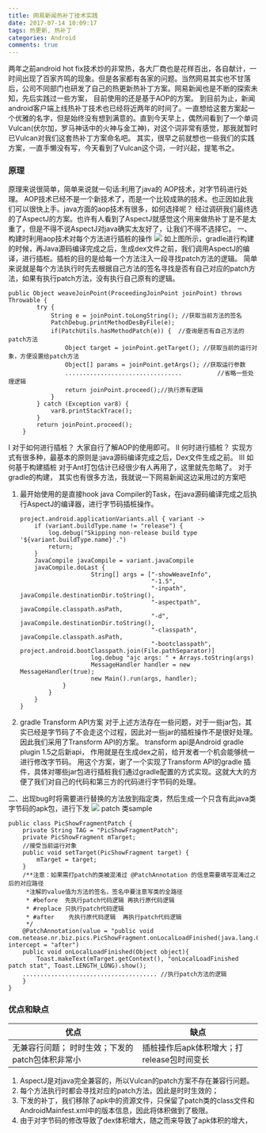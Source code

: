 ```yaml
---
title: 网易新闻热补丁技术实践
date: 2017-07-14 10:09:17
tags: 热更新, 热补丁
categories: Android
comments: true
---
```

两年之前android hot fix技术炒的非常热，各大厂商也是花样百出，各自献计，一时间出现了百家齐鸣的现象。但是各家都有各家的问题。当然网易其实也不甘落后，公司不同部门也研发了自己的热更新热补丁方案。网易新闻也是不断的探索未知，先后实践过一些方案， 目前使用的还是基于AOP的方案。
到目前为止，新闻android客户端上线热补丁技术也已经将近两年的时间了。一直想给这套方案起一个优雅的名字，但是始终没有想到满意的。直到今天早上，偶然间看到了一个单词Vulcan(伏尔加，罗马神话中的火神与金工神)，对这个词非常有感觉，那我就暂时已Vulcan对我们这套热补丁方案命名吧。
其实，很早之前就想也一些我们的实践方案，一直手懒没有写，今天看到了Vulcan这个词，一时兴起，提笔书之。
### 原理
原理来说很简单，简单来说就一句话:利用了java的 AOP技术，对字节码进行处理。 AOP技术已经不是一个新技术了，而是一个比较成熟的技术。也正因如此我们可以很快上手。java方面的aop技术有很多，如何选择呢？ 经过调研我们最终选的了AspectJ的方案。也许有人看到了AspectJ就感觉这个用来做热补丁是不是太重了，但是不得不说AspectJ对java确实太友好了，让我们不得不选择它。
一、 构建时利用aop技术对每个方法进行插桩的操作
![](网易新闻热补丁技术实践/Vulcan_patch.jpg)
如上图所示，gradle进行构建的时候，再Java源码编译完成之后，生成dex文件之前，我们调用AspectJ的编译，进行插桩。插桩的目的是给每一个方法注入一段寻找patch方法的逻辑。
简单来说就是每个方法执行时先去根据自己方法的签名寻找是否有自己对应的patch方法，如果有执行patch方法，没有执行自己原有的逻辑。
```
public Object weaveJoinPoint(ProceedingJoinPoint joinPoint) throws Throwable {
        try {
            String e = joinPoint.toLongString(); //获取当前方法的签名
            PatchDebug.printMethodDesByFile(e); 
            if(PatchUtils.hasMethodPatch(e)) {  //查询是否有自己方法的patch方法
                Object target = joinPoint.getTarget(); //获取当前的运行对象，方便设置给patch方法
                Object[] params = joinPoint.getArgs(); //获取运行参数
                .................................          //省略一些处理逻辑
                return joinPoint.proceed();//执行原有逻辑
            }
        } catch (Exception var8) {
            var8.printStackTrace();
        }
        return joinPoint.proceed(); 
    }
```
I 对于如何进行插桩？
 大家自行了解AOP的使用即可。
II 何时进行插桩？ 
实现方式有很多种，最基本的原则是:java源码编译完成之后，Dex文件生成之前。
III 如何基于构建插桩
对于Ant打包估计已经很少有人再用了，这里就先忽略了。
对于gradle的构建， 其实也有很多方法，我就说一下网易新闻这边采用过的方案吧
1. 最开始使用的是直接hook java Compiler的Task，在java源码编译完成之后执行AspectJ的编译器，进行字节码插桩操作。
    ```
    project.android.applicationVariants.all { variant ->
        if (variant.buildType.name != "release") {
            log.debug("Skipping non-release build type '${variant.buildType.name}'.")
            return;
        }
        JavaCompile javaCompile = variant.javaCompile
        javaCompile.doLast {
                        String[] args = ["-showWeaveInfo",
                                         "-1.5",
                                         "-inpath", javaCompile.destinationDir.toString(),
                                         "-aspectpath", javaCompile.classpath.asPath,
                                         "-d", javaCompile.destinationDir.toString(),
                                         "-classpath", javaCompile.classpath.asPath,
                                         "-bootclasspath", project.android.bootClasspath.join(File.pathSeparator)]
                        log.debug "ajc args: " + Arrays.toString(args)
                        MessageHandler handler = new MessageHandler(true);
                        new Main().run(args, handler);                    
                }
            }
        }
    }
    ```
2. gradle Transform API方案
    对于上述方法存在一些问题，对于一些jar包，其实已经是字节码了不会走这个过程，因此对一些jar的插桩操作不是很好处理。因此我们采用了Transform API的方案。 transform api是Android gradle plugin 1.5之后新api， 作用就是在生成dex之前，给开发者一个机会能够统一进行修改字节码。
用这个方案，谢了一个实现了Transform API的gradle 插件，具体对哪些jar包进行插桩我们通过gradle配置的方式实现。这就大大的方便了我们对自己的代码和第三方的代码进行字节码的处理。

二、出现bug时将需要进行替换的方法放到指定类，然后生成一个只含有此java类字节码的apk包，进行下发
![](网易新闻热补丁技术实践/create_patch_apk.jpg)
patch 类sample
```
public class PicShowFragmentPatch {
    private String TAG = "PicShowFragmentPatch";
    private PicShowFragment mTarget;
    //接受当前运行对象
    public void setTarget(PicShowFragment target) {
        mTarget = target; 
    }
    /**注意：如果需打patch的类被混淆过 @PatchAnnotation 的信息需要填写混淆过之后的对应路径
     *注解的value值为方法的签名，签名中要注意写类的全路径
     * #before  先执行patch代码逻辑 再执行原代码逻辑
     * #replace 只执行patch代码逻辑
     * #after	 先执行原代码逻辑  再执行patch代码逻辑
     */
    @PatchAnnotation(value = "public void com.netease.nr.biz.pics.PicShowFragment.onLocalLoadFinished(java.lang.Object)", intercept = "after")
    public void onLocalLoadFinished(Object object){
        Toast.makeText(mTarget.getContext(), "onLocalLoadFinished patch stat", Toast.LENGTH_LONG).show();
    ...................................... //执行patch方法的逻辑
    }
}
```

### 优点和缺点
|优点|缺点|
|----|------|
|无兼容行问题； 时时生效；下发的patch包体积非常小| 插桩操作后apk体积增大；打release包时间变长|
1. AspectJ是对java完全兼容的，所以Vulcan的patch方案不存在兼容行问题。
2. 每个方法执行时都会寻找对应的patch方法，因此是时时生效的；
3. 下发的补丁，我们移除了apk中的资源文件，只保留了patch类的class文件和AndroidMainfest.xml中的版本信息，因此将体积做到了极限。
4. 由于对字节码的修改导致了dex体积增大，随之而来导致了apk体积的增大，
